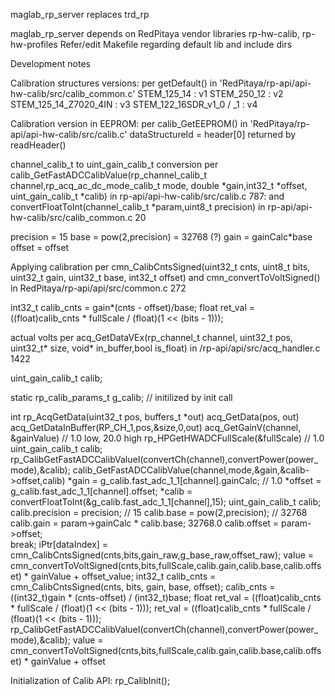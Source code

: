 maglab_rp_server replaces trd_rp

maglab_rp_server depends on RedPitaya vendor libraries rp-hw-calib, rp-hw-profiles
Refer/edit Makefile regarding default lib and include dirs

Development notes

Calibration structures versions:
per getDefault() in 'RedPitaya/rp-api/api-hw-calib/src/calib_common.c'
STEM_125_14 : v1
STEM_250_12 : v2
STEM_125_14_Z7020_4IN : v3
STEM_122_16SDR_v1_0 / _1 : v4

Calibration version in EEPROM:
per calib_GetEEPROM() in 'RedPitaya/rp-api/api-hw-calib/src/calib.c'
dataStructureId = header[0] returned by readHeader()

channel_calib_t to  uint_gain_calib_t conversion
per calib_GetFastADCCalibValue(rp_channel_calib_t channel,rp_acq_ac_dc_mode_calib_t mode, double *gain,int32_t *offset, uint_gain_calib_t *calib) in rp-api/api-hw-calib/src/calib.c 787:
and convertFloatToInt(channel_calib_t *param,uint8_t precision) in rp-api/api-hw-calib/src/calib_common.c 20

precision = 15
base = pow(2,precision) = 32768 (?)
gain = gainCalc*base
offset = offset

Applying calibration
per cmn_CalibCntsSigned(uint32_t cnts, uint8_t bits, uint32_t gain, uint32_t base, int32_t offset) and cmn_convertToVoltSigned() in RedPitaya/rp-api/api/src/common.c 272

int32_t calib_cnts = gain*(cnts - offset)/base;
float ret_val = ((float)calib_cnts * fullScale / (float)(1 << (bits - 1)));

actual volts 
per acq_GetDataVEx(rp_channel_t channel,  uint32_t pos, uint32_t* size, void* in_buffer,bool is_float) in /rp-api/api/src/acq_handler.c 1422

uint_gain_calib_t calib;

static rp_calib_params_t g_calib;  // initilized by init call

int rp_AcqGetData(uint32_t pos, buffers_t *out)
  acq_GetData(pos, out)
     acq_GetDataInBuffer(RP_CH_1,pos,&size,0,out)
        acq_GetGainV(channel, &gainValue) // 1.0 low, 20.0 high
        rp_HPGetHWADCFullScale(&fullScale) // 1.0
        uint_gain_calib_t calib;
        rp_CalibGetFastADCCalibValueI(convertCh(channel),convertPower(power_mode),&calib);
           calib_GetFastADCCalibValue(channel,mode,&gain,&calib->offset,calib)
            *gain = g_calib.fast_adc_1_1[channel].gainCalc; // 1.0
            *offset = g_calib.fast_adc_1_1[channel].offset;
            *calib = convertFloatToInt(&g_calib.fast_adc_1_1[channel],15);
                uint_gain_calib_t calib;
                calib.precision = precision;   // 15
                calib.base = pow(2,precision); // 32768 
                calib.gain = param->gainCalc * calib.base;  32768.0
                calib.offset = param->offset;   
            break; 
        iPtr[dataIndex] = cmn_CalibCntsSigned(cnts,bits,gain_raw,g_base_raw,offset_raw);
        value = cmn_convertToVoltSigned(cnts,bits,fullScale,calib.gain,calib.base,calib.offset) * gainValue + offset_value;
           int32_t calib_cnts = cmn_CalibCntsSigned(cnts, bits, gain, base, offset);
		calib_cnts = ((int32_t)gain * (cnts-offset) / (int32_t)base;
           float ret_val = ((float)calib_cnts * fullScale / (float)(1 << (bits - 1)));
	ret_val = ((float)calib_cnts * fullScale / (float)(1 << (bits - 1)));
rp_CalibGetFastADCCalibValueI(convertCh(channel),convertPower(power_mode),&calib);
value = cmn_convertToVoltSigned(cnts,bits,fullScale,calib.gain,calib.base,calib.offset) * gainValue + offset


Initialization of Calib API:
rp_CalibInit();



